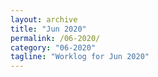 ```yaml
---
layout: archive
title: "Jun 2020"
permalink: /06-2020/
category: "06-2020"
tagline: "Worklog for Jun 2020"
---
```


